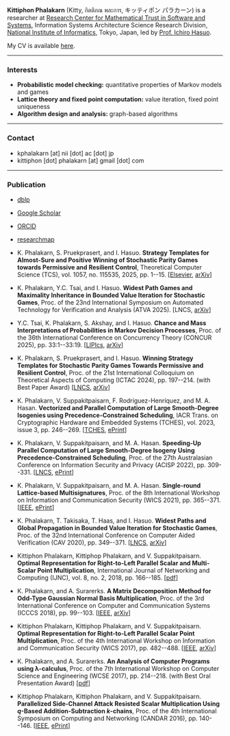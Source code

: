 **Kittiphon Phalakarn** (Kitty, กิตติภณ พละการ, キッティポン パラカーン) is a researcher at <a href="https://group-mmm.org/eratommsd/" target="_blank">Research Center for Mathematical Trust in Software and Systems</a>, Information Systems Architecture Science Research Division, <a href="https://www.nii.ac.jp/en/" target="_blank">National Institute of Informatics</a>, Tokyo, Japan, led by <a href="https://group-mmm.org/~ichiro/" target="_blank">Prof. Ichiro Hasuo</a>.

My CV is available <a href="https://docs.google.com/viewer?url=https://github.com/kittiphonp/kittiphonp.github.io/raw/master/Kittiphon%20Phalakarn_CV.pdf" target="_blank">here</a>.

* * *

### Interests

- **Probabilistic model checking:** quantitative properties of Markov models and games
- **Lattice theory and fixed point computation:** value iteration, fixed point uniqueness
- **Algorithm design and analysis:** graph-based algorithms

* * *

### Contact

- kphalakarn [at] nii [dot] ac [dot] jp
- kittiphon [dot] phalakarn [at] gmail [dot] com

* * *

### Publication

- <a href="https://dblp.uni-trier.de/pers/hd/p/Phalakarn:Kittiphon" target="_blank">dblp</a>
- <a href="https://scholar.google.com/citations?user=-vdzW3kAAAAJ" target="_blank">Google Scholar</a>
- <a href="https://orcid.org/0009-0006-5406-7480" target="_blank">ORCID</a>
- <a href="https://researchmap.jp/kittiphon.phalakarn?lang=en" target="_blank">researchmap</a>

- K. Phalakarn, S. Pruekprasert, and I. Hasuo. **Strategy Templates for Almost-Sure and Positive Winning of Stochastic Parity Games towards Permissive and Resilient Control**, Theoretical Computer Science (TCS), vol. 1057, no. 115535, 2025, pp. 1--15. [<a href="https://doi.org/10.1016/j.tcs.2025.115535" target="_blank">Elsevier</a>, <a href="https://arxiv.org/pdf/2409.08607v2" target="_blank">arXiv</a>]
- K. Phalakarn, Y.C. Tsai, and I. Hasuo. **Widest Path Games and Maximality Inheritance in Bounded Value Iteration for Stochastic Games**, Proc. of the 23nd International Symposium on Automated Technology for Verification and Analysis (ATVA 2025). [LNCS, <a href="https://arxiv.org/pdf/2508.06088" target="_blank">arXiv</a>]
- Y.C. Tsai, K. Phalakarn, S. Akshay, and I. Hasuo. **Chance and Mass Interpretations of Probabilities in Markov Decision Processes**, Proc. of the 36th International Conference on Concurrency Theory (CONCUR 2025), pp. 33:1--33:19. [<a href="https://drops.dagstuhl.de/storage/00lipics/lipics-vol348-concur2025/LIPIcs.CONCUR.2025.33/LIPIcs.CONCUR.2025.33.pdf" target="_blank">LIPIcs</a>, <a href="https://arxiv.org/pdf/2506.10377" target="_blank">arXiv</a>]
- K. Phalakarn, S. Pruekprasert, and I. Hasuo. **Winning Strategy Templates for Stochastic Parity Games Towards Permissive and Resilient Control**, Proc. of the 21st International Colloquium on Theoretical Aspects of Computing (ICTAC 2024), pp. 197--214. (with Best Paper Award) [<a href="https://link.springer.com/content/pdf/10.1007/978-3-031-77019-7_12.pdf" target="_blank">LNCS</a>, <a href="https://arxiv.org/pdf/2409.08607v1" target="_blank">arXiv</a>]
- K. Phalakarn, V. Suppakitpaisarn, F. Rodríguez-Henríquez, and M. A. Hasan. **Vectorized and Parallel Computation of Large Smooth-Degree Isogenies using Precedence-Constrained Scheduling**, IACR Trans. on Cryptographic Hardware and Embedded Systems (TCHES), vol. 2023, issue 3, pp. 246--269. [<a href="https://tches.iacr.org/index.php/TCHES/article/view/10963/10270" target="_blank">TCHES</a>, <a href="https://eprint.iacr.org/2023/885.pdf" target="_blank">ePrint</a>]
- K. Phalakarn, V. Suppakitpaisarn, and M. A. Hasan. **Speeding-Up Parallel Computation of Large Smooth-Degree Isogeny Using Precedence-Constrained Scheduling**, Proc. of the 27th Australasian Conference on Information Security and Privacy (ACISP 2022), pp. 309--331. [<a href="https://link.springer.com/content/pdf/10.1007/978-3-031-22301-3_16.pdf" target="_blank">LNCS</a>, <a href="https://eprint.iacr.org/2022/1103.pdf" target="_blank">ePrint</a>]
- K. Phalakarn, V. Suppakitpaisarn, and M. A. Hasan. **Single-round Lattice-based Multisignatures**, Proc. of the 8th International Workshop on Information and Communication Security (WICS 2021), pp. 365--371. [<a href="https://ieeexplore.ieee.org/document/9644197" target="_blank">IEEE</a>, <a href="https://eprint.iacr.org/2025/1450.pdf" target="_blank">ePrint</a>]
- K. Phalakarn, T. Takisaka, T. Haas, and I. Hasuo. **Widest Paths and Global Propagation in Bounded Value Iteration for Stochastic Games**, Proc. of the 32nd International Conference on Computer Aided Verification (CAV 2020), pp. 349--371. [<a href="https://link.springer.com/content/pdf/10.1007/978-3-030-53291-8_19.pdf" target="_blank">LNCS</a>, <a href="https://arxiv.org/pdf/2007.07421" target="_blank">arXiv</a>]
- Kittiphon Phalakarn, Kittiphop Phalakarn, and V. Suppakitpaisarn. **Optimal Representation for Right-to-Left Parallel Scalar and Multi-Scalar Point Multiplication**, International Journal of Networking and Computing (IJNC), vol. 8, no. 2, 2018, pp. 166--185. [<a href="http://www.ijnc.org/index.php/ijnc/article/viewFile/179/177" target="_blank">pdf</a>]
- K. Phalakarn, and A. Surarerks. **A Matrix Decomposition Method for Odd-Type Gaussian Normal Basis Multiplication**, Proc. of the 3rd International Conference on Computer and Communication Systems (ICCCS 2018), pp. 99--103. [<a href="https://ieeexplore.ieee.org/document/8463251" target="_blank">IEEE</a>, <a href="http://arxiv.org/pdf/2508.07541" target="_blank">arXiv</a>]
- Kittiphon Phalakarn, Kittiphop Phalakarn, and V. Suppakitpaisarn. **Optimal Representation for Right-to-Left Parallel Scalar Point Multiplication**, Proc. of the 4th International Workshop on Information and Communication Security (WICS 2017), pp. 482--488. [<a href="https://ieeexplore.ieee.org/document/8345477" target="_blank">IEEE</a>, <a href="http://arxiv.org/pdf/2508.07310" target="_blank">arXiv</a>]
- K. Phalakarn, and A. Surarerks. **An Analysis of Computer Programs using λ-calculus**, Proc. of the 7th International Workshop on Computer Science and Engineering (WCSE 2017), pp. 214--218. (with Best Oral Presentation Award) [<a href="https://www.wcse.org/WCSE_2017/037.pdf" target="_blank">pdf</a>]
- Kittiphop Phalakarn, Kittiphon Phalakarn, and V. Suppakitpaisarn. **Parallelized Side-Channel Attack Resisted Scalar Multiplication Using _q_-Based Addition-Subtraction _k_-chains**, Proc. of the 4th International Symposium on Computing and Networking (CANDAR 2016), pp. 140--146. [<a href="https://ieeexplore.ieee.org/document/7818605" target="_blank">IEEE</a>, <a href="https://eprint.iacr.org/2016/899.pdf" target="_blank">ePrint</a>]
